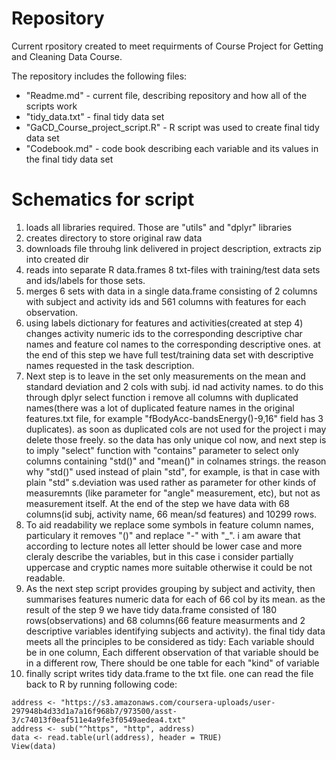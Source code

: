 
Repository
===========
Current rpository created to meet requirments of Course Project 
for Getting and Cleaning Data Course.

The repository includes the following files:

* "Readme.md" - current file, describing repository and how all of the scripts work
* "tidy_data.txt" - final tidy data set 
* "GaCD_Course_project_script.R" - R script was used to create final tidy data set 
* "Codebook.md" -  code book describing each variable and its values in the final tidy data set 

Schematics for script
===========
1. loads all libraries required. Those are "utils" and "dplyr" libraries
2. creates directory to store original raw data
3. downloads file throuhg link delivered in project description, extracts zip into created dir
4. reads into separate R data.frames 8 txt-files with training/test data sets and ids/labels for those sets.
5. merges 6 sets with data in a single data.frame consisting of 2 columns with subject and activity ids and 561 columns with features for each observation. 
6. using labels dictionary for features and activities(created at step 4) changes activity numeric ids to the corresponding descriptive char names and feature col names to the corresponding descriptive ones. at the end of this step we have full test/training data set with descriptive names requested in the task description.
7. Next step is to leave in the set only measurements on the mean and standard deviation and 2 cols with subj. id nad activity names. to do this through dplyr select function i remove all columns with duplicated names(there was a lot of duplicated feature names in the original features.txt file, for example "fBodyAcc-bandsEnergy()-9,16" field has 3 duplicates). as soon as duplicated cols are not used for the project i may delete those freely. so the data has only unique col now, and next step is to imply "select" function with "contains" parameter to select only columns containing "std()" and "mean()" in colnames strings. the reason why "std()" used instead of plain "std", for example, is that in case with plain "std" s.deviation was used rather as parameter for other kinds of measuremnts (like parameter for "angle" measurement, etc), but not as measurement itself. At the end of the step we have data with 68 columns(id subj, activity name, 66 mean/sd features) and 10299 rows.
8. To aid readability we replace some symbols in feature column names, particulary it removes "()" and replace "-" with "_". i am aware that according to lecture notes all letter should be lower case and more cleraly describe the variables, but in this case i consider partially uppercase and cryptic names more suitable otherwise it could be not readable.
9. As the next step script provides grouping by subject and activity, then summarises features numeric data for each of 66 col by its mean. as the result of the step 9 we have tidy data.frame consisted of 180 rows(observations) and 68 columns(66 feature measurments and 2 descriptive variables identifying subjects and activity). the final tidy data meets all the principles to be considered as tidy: Each variable should be in one column, Each different observation of that variable should be in a different row, There should be one table for each "kind" of variable
10. finally script writes tidy data.frame to the txt file. one can read the file back to R by running following code: 
```        
address <- "https://s3.amazonaws.com/coursera-uploads/user-297948b4d33d1a7a16f968b7/973500/asst-3/c74013f0eaf511e4a9fe3f0549aedea4.txt"
address <- sub("^https", "http", address)
data <- read.table(url(address), header = TRUE) 
View(data)
```
